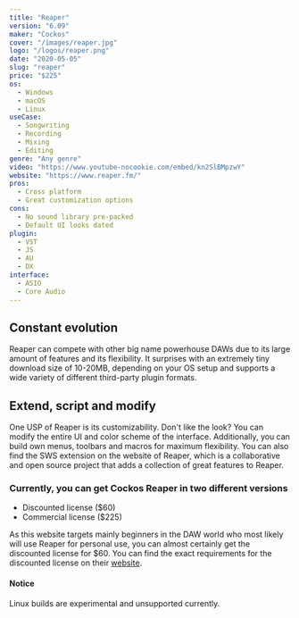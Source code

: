 ```yaml
---
title: "Reaper"
version: "6.09"
maker: "Cockos"
cover: "/images/reaper.jpg"
logo: "/logos/reaper.png"
date: "2020-05-05"
slug: "reaper"
price: "$225"
os:
  - Windows
  - macOS
  - Linux
useCase:
  - Songwriting
  - Recording
  - Mixing
  - Editing
genre: "Any genre"
video: "https://www.youtube-nocookie.com/embed/kn2SlBMpzwY"
website: "https://www.reaper.fm/"
pros:
  - Cross platform
  - Great customization options
cons:
  - No sound library pre-packed
  - Default UI looks dated
plugin:
  - VST
  - JS
  - AU
  - DX
interface:
  - ASIO
  - Core Audio
---
```


## Constant evolution

Reaper can compete with other big name powerhouse DAWs due to its large amount of features and its flexibility.
It surprises with an extremely tiny download size of 10-20MB, depending on your OS setup and supports a wide variety of different third-party plugin formats.

## Extend, script and modify

One USP of Reaper is its customizability. Don't like the look? You can modify the entire UI and color scheme of the interface. Additionally, you can build own menus, toolbars and macros for maximum flexibility. You can also find the SWS extension on the website of Reaper, which is a collaborative and open source project that adds a collection of great features to Reaper.

### Currently, you can get Cockos Reaper in two different versions

- Discounted license (\$60)
- Commercial license (\$225)

As this website targets mainly beginners in the DAW world who most likely will use Reaper for personal use, you can almost certainly get the discounted license for \$60. You can find the exact requirements for the discounted license on their [website](https://www.reaper.fm/purchase.php).

#### Notice

Linux builds are experimental and unsupported currently.
